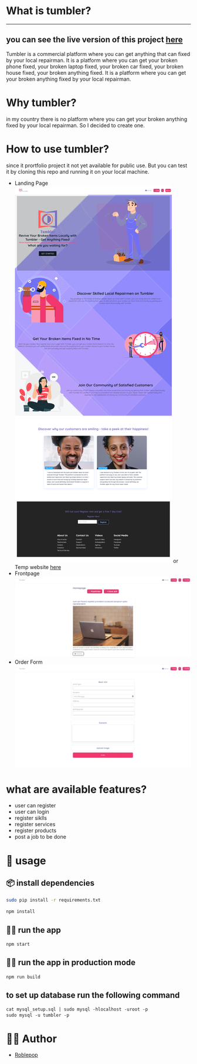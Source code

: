 # What is tumbler?

--------------------------------------------------------------------------------

you can see the live version of this project [here](https://tumbleret.netlify.app/)
--------------------------------------------------------------------------------

Tumbler is a commercial platform where you can get anything that can fixed by your local repairman. It is a platform where you can get your broken phone fixed, your broken laptop fixed, your broken car fixed, your broken house fixed, your broken anything fixed. It is a platform where you can get your broken anything fixed by your local repairman.

# Why tumbler?

in my country there is no platform where you can get your broken anything fixed by your local repairman. So I decided to create one.

# How to use tumbler?

since it prortfolio project it not yet available for public use. But you can test it by cloning this repo and running it on your local machine.

* Landing Page
![Landing Page](./Resource/LandingPage.png) or Temp website [here](http://tumbler.nftalem.tech/about)
* Frontpage
![Frontpage](./Resource/FrontPage.jpeg)
* Order Form
![Form](./Resource/Order_form.jpeg)

# what are available features?

* user can register
* user can login
* register siklls
* register services
* register products
* post a job to be done

# 🚀 usage

## 📦 install dependencies

```bash
sudo pip install -r requirements.txt
```

```bash
npm install
```

## 🏃‍♂️ run the app

```bash
npm start
```

## 🏃‍♂️ run the app in production mode

```bash
npm run build
```

## to set up database run the following command

```
cat mysql_setup.sql | sudo mysql -hlocalhost -uroot -p
sudo mysql -u tumbler -p 
```

# 🧑🏿 Author

* [Roblepop]()
